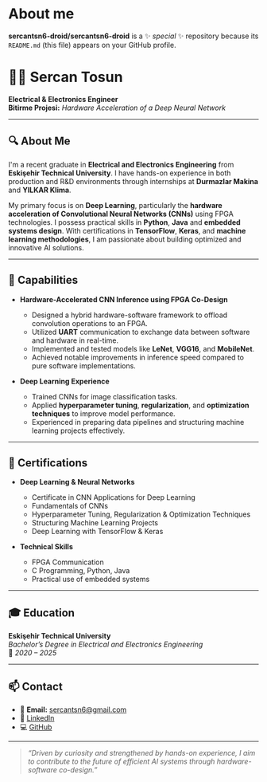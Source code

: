 # About me


**sercantsn6-droid/sercantsn6-droid** is a ✨ _special_ ✨ repository because its `README.md` (this file) appears on your GitHub profile.
# 👨‍💻 Sercan Tosun

**Electrical & Electronics Engineer**  
**Bitirme Projesi:** *Hardware Acceleration of a Deep Neural Network*

---

## 🔍 About Me

I'm a recent graduate in **Electrical and Electronics Engineering** from **Eskişehir Technical University**. I have hands-on experience in both production and R&D environments through internships at **Durmazlar Makina** and **YILKAR Klima**.

My primary focus is on **Deep Learning**, particularly the **hardware acceleration of Convolutional Neural Networks (CNNs)** using FPGA technologies. I possess practical skills in **Python**, **Java** and **embedded systems design**. With certifications in **TensorFlow**, **Keras**, and **machine learning methodologies**, I am passionate about building optimized and innovative AI solutions.

---

## 🧠 Capabilities

- **Hardware-Accelerated CNN Inference using FPGA Co-Design**
  - Designed a hybrid hardware-software framework to offload convolution operations to an FPGA.
  - Utilized **UART** communication to exchange data between software and hardware in real-time.
  - Implemented and tested models like **LeNet**, **VGG16**, and **MobileNet**.
  - Achieved notable improvements in inference speed compared to pure software implementations.
  

- **Deep Learning Experience**
  - Trained CNNs for image classification tasks.
  - Applied **hyperparameter tuning**, **regularization**, and **optimization techniques** to improve model performance.
  - Experienced in preparing data pipelines and structuring machine learning projects effectively.

---

## 📜 Certifications

- **Deep Learning & Neural Networks**
  - Certificate in CNN Applications for Deep Learning
  - Fundamentals of CNNs
  - Hyperparameter Tuning, Regularization & Optimization Techniques
  - Structuring Machine Learning Projects
  - Deep Learning with TensorFlow & Keras

- **Technical Skills**
  - FPGA Communication
  - C Programming, Python, Java
  - Practical use of embedded systems

---

## 🎓 Education

**Eskişehir Technical University**  
*Bachelor’s Degree in Electrical and Electronics Engineering*  
📅 *2020 – 2025*

---

## 📫 Contact

- 📧 **Email:** sercantsn6@gmail.com  
- 🔗 [LinkedIn](https://www.linkedin.com/in/www.linkedin.com/in/sercan-tosun-30330b289) 
- 💻 [GitHub](https://github.com/sercantsn6-droid)  

---

> *“Driven by curiosity and strengthened by hands-on experience, I aim to contribute to the future of efficient AI systems through hardware-software co-design.”*


  

